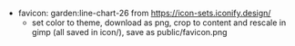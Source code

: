 - favicon: garden:line-chart-26 from https://icon-sets.iconify.design/
    - set color to theme, download as png, crop to content and rescale in gimp (all saved in icon/), save as public/favicon.png